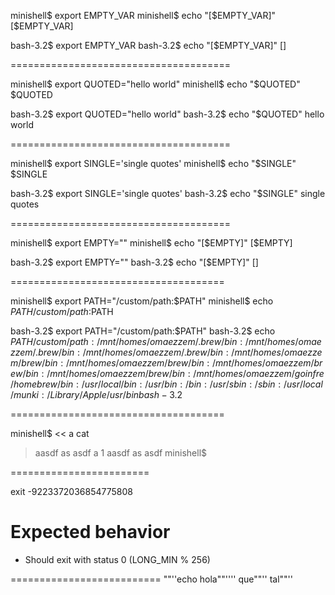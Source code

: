 minishell$ export EMPTY_VAR
minishell$ echo "[$EMPTY_VAR]"
[$EMPTY_VAR]

bash-3.2$ export EMPTY_VAR
bash-3.2$ echo "[$EMPTY_VAR]"
[]

======================================

minishell$ export QUOTED="hello world"
minishell$ echo "$QUOTED"
$QUOTED

bash-3.2$ export QUOTED="hello world"
bash-3.2$ echo "$QUOTED"
hello world

======================================

minishell$ export SINGLE='single quotes'
minishell$ echo "$SINGLE"
$SINGLE

bash-3.2$ export SINGLE='single quotes'
bash-3.2$ echo "$SINGLE"
single quotes

======================================

minishell$ export EMPTY=""
minishell$ echo "[$EMPTY]"
[$EMPTY]

bash-3.2$ export EMPTY=""
bash-3.2$ echo "[$EMPTY]"
[]

=====================================

minishell$ export PATH="/custom/path:$PATH"
minishell$ echo $PATH
/custom/path:$PATH

bash-3.2$ export PATH="/custom/path:$PATH"
bash-3.2$ echo $PATH
/custom/path:/mnt/homes/omaezzem/.brew/bin:/mnt/homes/omaezzem/.brew/bin:/mnt/homes/omaezzem/.brew/bin:/mnt/homes/omaezzem/brew/bin:/mnt/homes/omaezzem/brew/bin:/mnt/homes/omaezzem/brew/bin:/mnt/homes/omaezzem/brew/bin:/mnt/homes/omaezzem/goinfre/homebrew/bin:/usr/local/bin:/usr/bin:/bin:/usr/sbin:/sbin:/usr/local/munki:/Library/Apple/usr/bin
bash-3.2$

=====================================

minishell$ << a cat
> aasdf
> as
> asdf
> a
1
aasdf
as
asdf
minishell$




========================

exit -9223372036854775808

# Expected behavior
- Should exit with status 0 (LONG_MIN % 256)

==========================
""''echo hola""'''' que""'' tal""''


